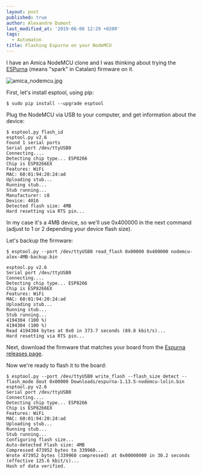 ```yaml
---
layout: post
published: true
author: Alexandre Dumont
last_modified_at: '2019-06-08 12:29 +0200'
tags:
  - Automaton
title: Flashing Espurna on your NodeMCU
---
```

I have an Amica NodeMCU clone and I was thinking about trying the [ESPurna](https://github.com/xoseperez/espurna/wiki/Hardware) (means "spark" in Catalan) firmware on it.

![amica_nodemcu.jpg]({{site.baseurl}}/images/amica_nodemcu.jpg)

First, let's install esptool, using pip:

```
$ sudo pip install --upgrade esptool
```

Plug the NodeMCU via USB to your computer, and get information about the device:

```
$ esptool.py flash_id
esptool.py v2.6
Found 1 serial ports
Serial port /dev/ttyUSB0
Connecting....
Detecting chip type... ESP8266
Chip is ESP8266EX
Features: WiFi
MAC: 60:01:94:20:24:ad
Uploading stub...
Running stub...
Stub running...
Manufacturer: c8
Device: 4016
Detected flash size: 4MB
Hard resetting via RTS pin...
```

In my case it's a 4MB device, so we'll use 0x400000 in the next command (adjust to 1 or 2 depending your device flash size).

Let's backup the firmware:

```
$ esptool.py --port /dev/ttyUSB0 read_flash 0x00000 0x400000 nodemcu-alex-4MB-backup.bin

esptool.py v2.6
Serial port /dev/ttyUSB0
Connecting....
Detecting chip type... ESP8266
Chip is ESP8266EX
Features: WiFi
MAC: 60:01:94:20:24:ad
Uploading stub...
Running stub...
Stub running...
4194304 (100 %)
4194304 (100 %)
Read 4194304 bytes at 0x0 in 373.7 seconds (89.8 kbit/s)...
Hard resetting via RTS pin...
```

Next, download the firmware that matches your board from the [Espurna releases page](https://github.com/xoseperez/espurna/releases/).

Now we're ready to flash it to the board:

```
$ esptool.py --port /dev/ttyUSB0 write_flash --flash_size detect --flash_mode dout 0x00000 Downloads/espurna-1.13.5-nodemcu-lolin.bin
esptool.py v2.6
Serial port /dev/ttyUSB0
Connecting....
Detecting chip type... ESP8266
Chip is ESP8266EX
Features: WiFi
MAC: 60:01:94:20:24:ad
Uploading stub...
Running stub...
Stub running...
Configuring flash size...
Auto-detected Flash size: 4MB
Compressed 473952 bytes to 339960...
Wrote 473952 bytes (339960 compressed) at 0x00000000 in 30.2 seconds (effective 125.6 kbit/s)...
Hash of data verified.
```
